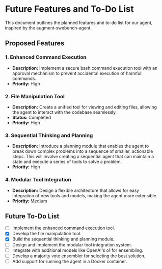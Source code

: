 # Future Features and To-Do List

This document outlines the planned features and to-do list for our agent, inspired by the augment-swebench-agent.

## Proposed Features

### 1. Enhanced Command Execution
- **Description:** Implement a secure bash command execution tool with an approval mechanism to prevent accidental execution of harmful commands.
- **Priority:** High

### 2. File Manipulation Tool
- **Description:** Create a unified tool for viewing and editing files, allowing the agent to interact with the codebase seamlessly.
- **Status:** Completed
- **Priority:** High

### 3. Sequential Thinking and Planning
- **Description:** Introduce a planning module that enables the agent to break down complex problems into a sequence of smaller, actionable steps. This will involve creating a sequential agent that can maintain a state and execute a series of tools to solve a problem.
- **Priority:** High

### 4. Modular Tool Integration
- **Description:** Design a flexible architecture that allows for easy integration of new tools and models, making the agent more extensible.
- **Priority:** Medium

## Future To-Do List
- [ ] Implement the enhanced command execution tool.
- [x] Develop the file manipulation tool.
- [x] Build the sequential thinking and planning module.
- [ ] Design and implement the modular tool integration system.
- [ ] Integrate with additional models like OpenAI's o1 for ensembling.
- [ ] Develop a majority vote ensembler for selecting the best solution.
- [ ] Add support for running the agent in a Docker container.